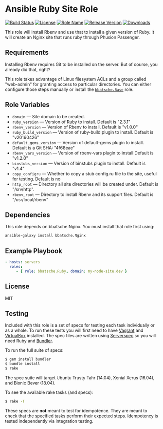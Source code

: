 Ansible Ruby Site Role
======================

[![Build Status](https://travis-ci.org/bbatsche/Ansible-Ruby-Site-Role.svg)](https://travis-ci.org/bbatsche/Ansible-Ruby-Site-Role)
[![License](https://img.shields.io/github/license/bbatsche/Ansible-Ruby-Site-Role.svg)](LICENSE)
[![Role Name](https://img.shields.io/ansible/role/7521.svg)](https://galaxy.ansible.com/bbatsche/Ruby)
[![Release Version](https://img.shields.io/github/tag/bbatsche/Ansible-Ruby-Site-Role.svg)](https://galaxy.ansible.com/bbatsche/Ruby)
[![Downloads](https://img.shields.io/ansible/role/d/7521.svg)](https://galaxy.ansible.com/bbatsche/Ruby)

This role will install Rbenv and use that to install a given version of Ruby. It will create an Nginx site that runs ruby through Phusion Passenger.

Requirements
------------

Installing Rbenv requires Git to be installed on the server. But of course, you already did that, right?

This role takes advantage of Linux filesystem ACLs and a group called "web-admin" for granting access to particular directories. You can either configure those steps manually or install the [`bbatsche.Base`](https://galaxy.ansible.com/bbatsche/Base/) role.

Role Variables
--------------

- `domain` &mdash; Site domain to be created.
- `ruby_version` &mdash; Version of Ruby to install. Default is "2.3.1"
- `rbenv_version` &mdash; Version of Rbenv to install. Default is "v1.0.0"
- `ruby_build_version` &mdash; Version of ruby-build plugin to install. Default is "v20160426"
- `default_gems_version` &mdash; Version of default-gems plugin to install. Default is a Git SHA: "4f68eae"
- `rbenv_vars_version` &mdash; Version of rbenv-vars plugin to install Default is "v1.2.0"
- `binstubs_version` &mdash; Version of binstubs plugin to install. Default is "v1.4"
- `copy_configru` &mdash; Whether to copy a stub config.ru file to the site, useful for testing. Default is no
- `http_root` &mdash; Directory all site directories will be created under. Default is "/srv/http".
- `rbenv_root` &mdash; Directory to install Rbenv and its support files. Default is "/usr/local/rbenv"

Dependencies
------------

This role depends on bbatsche.Nginx. You must install that role first using:

```bash
ansible-galaxy install bbatsche.Nginx
```

Example Playbook
----------------

```yml
- hosts: servers
  roles:
     - { role: bbatsche.Ruby, domain: my-node-site.dev }
```

License
-------

MIT

Testing
-------

Included with this role is a set of specs for testing each task individually or as a whole. To run these tests you will first need to have [Vagrant](https://www.vagrantup.com/) and [VirtualBox](https://www.virtualbox.org/) installed. The spec files are written using [Serverspec](http://serverspec.org/) so you will need Ruby and [Bundler](http://bundler.io/).

To run the full suite of specs:

```bash
$ gem install bundler
$ bundle install
$ rake
```

The spec suite will target Ubuntu Trusty Tahr (14.04), Xenial Xerus (16.04), and Bionic Bever (18.04).

To see the available rake tasks (and specs):

```bash
$ rake -T
```

These specs are **not** meant to test for idempotence. They are meant to check that the specified tasks perform their expected steps. Idempotency is tested independently via integration testing.

